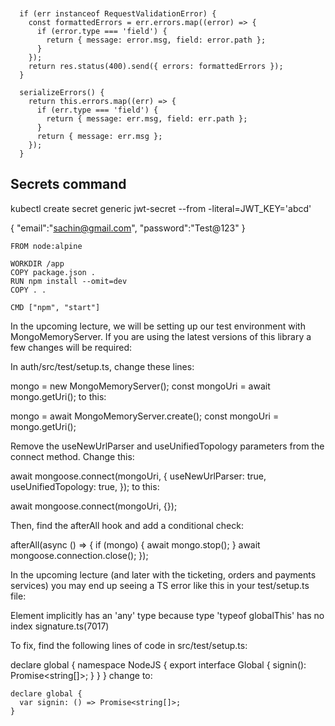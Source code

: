 ```


  if (err instanceof RequestValidationError) {
    const formattedErrors = err.errors.map((error) => {
      if (error.type === 'field') {
        return { message: error.msg, field: error.path };
      }
    });
    return res.status(400).send({ errors: formattedErrors });
  }

```

```
  serializeErrors() {
    return this.errors.map((err) => {
      if (err.type === 'field') {
        return { message: err.msg, field: err.path };
      }
      return { message: err.msg };
    });
  }
```

## Secrets command

kubectl create secret generic jwt-secret --from -literal=JWT_KEY='abcd'

{
"email":"sachin@gmail.com",
"password":"Test@123"
}

```
FROM node:alpine

WORKDIR /app
COPY package.json .
RUN npm install --omit=dev
COPY . .

CMD ["npm", "start"]
```


In the upcoming lecture, we will be setting up our test environment with MongoMemoryServer. If you are using the latest versions of this library a few changes will be required:

In auth/src/test/setup.ts, change these lines:

  mongo = new MongoMemoryServer();
  const mongoUri = await mongo.getUri();
to this:

  mongo = await MongoMemoryServer.create();
  const mongoUri = mongo.getUri();


Remove the useNewUrlParser and useUnifiedTopology parameters from the connect method. Change this:

  await mongoose.connect(mongoUri, {
    useNewUrlParser: true,
    useUnifiedTopology: true,
  });
to this:

  await mongoose.connect(mongoUri, {});


Then, find the afterAll hook and add a conditional check:

afterAll(async () => {
  if (mongo) {
    await mongo.stop();
  }
  await mongoose.connection.close();
});


In the upcoming lecture (and later with the ticketing, orders and payments services) you may end up seeing a TS error like this in your test/setup.ts file:

Element implicitly has an 'any' type because type 'typeof globalThis' has no index signature.ts(7017)

To fix, find the following lines of code in src/test/setup.ts:

declare global {
  namespace NodeJS {
    export interface Global {
      signin(): Promise<string[]>;
    }
  }
}
change to:

    declare global {
      var signin: () => Promise<string[]>;
    }